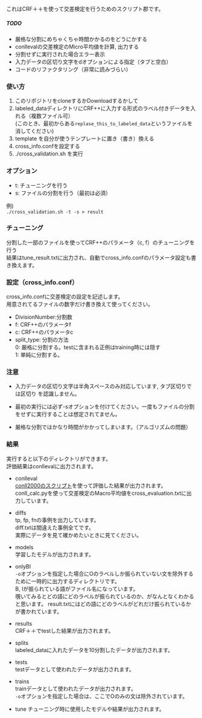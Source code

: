 これはCRF＋＋を使って交差検定を行うためのスクリプト郡です。  


##### TODO
* 厳格な分割にめちゃくちゃ時間かかるのをどうにかする  
* conllevalの交差検定のMicro平均値を計算, 出力する  
* 分割せずに実行された場合エラー表示  
* 入力データの区切り文字をdオプションによる指定（タブと空白）  
* コードのリファクタリング（非常に読みづらい）

### 使い方
1. このリポジトリをcloneするかDownloadするかして
2. labeled\_dataディレクトリにCRF++に入力する形式のラベル付きデータを入れる（複数ファイル可）  
(このとき、最初からある`replase_this_to_labeled_data`というファイルを消してください) 
3. template を自分が使うテンプレートに置き（書き）換える
4. cross\_info.confを設定する  
5. ./cross\_validation.sh を実行

### オプション
* t: チューニングを行う
* s: ファイルの分割を行う（最初は必須）

例)  
`./cross_validation.sh -t -s > result`  

### チューニング
分割した一部のファイルを使ってCRF++のパラメータ（c, f）のチューニングを行う  
結果はtune\_result.txtに出力され、自動でcross\_info.confのパラメータ設定も書き換えます。  

### 設定（cross\_info.conf）
cross\_info.confに交差検定の設定を記述します。  
用意されてるファイルの数字だけ書き換えて使ってください。  
* DivisionNumber:分割数
* f: CRF++のパラメータf
* c: CRF++のパラメータc
* split\_type: 分割の方法  
  0: 厳格に分割する。testに含まれる正例はtraining時には隠す  
  1: 単純に分割する。


### 注意
* 入力データの区切り文字は半角スペースのみ対応しています, タブ区切りでは区切り
を認識しません。

* 最初の実行には必ず-sオプションを付けてください。一度もファイルの分割をせずに実行することは想定されてません。  
* 厳格な分割ではかなり時間がかかってしまいます。（アルゴリズムの問題）

### 結果
実行すると以下のディレクトリができます。  
評価結果はconllevalに出力されます。  

* conlleval  
[conll2000のスクリプト][conll]を使って評価した結果が出力されます。  
conll\_calc.pyを使って交差検定のMacro平均値をcross\_evaluation.txtに出力しています。  

* diffs  
tp, fp, fnの事例を出力しています。  
diff.txtは間違えた事例全てです。  
実際にデータを見て確かめたいときに見てください。   

* models  
学習したモデルが出力されます。  

* onlyBI  
`-o`オプションを指定した場合にOのラベルしか振られていない文を除外するために一時的に出力するディレクトリです。  
B, Iが振られている語がファイル名になっています。  
覗いてみるとどの語にどのラベルが振られているのか、がなんとなくわかると思います。 
result.txtにはどの語にどのラベルがどれだけ振られているかが書かれています。   

* results  
CRF＋＋でtestした結果が出力されます。  

* splits  
labeled\_dataに入れたデータを10分割したデータが出力されます。  

* tests  
testデータとして使われたデータが出力されます。  

* trains  
trainデータとして使われたデータが出力されます。  
`-o`オプションを指定した場合は、ここでOのみの文は除外されています。  

* tune
チューニング時に使用したモデルや結果が出力されます。  

[conll]: http://www.cnts.ua.ac.be/conll2000/chunking/output.html

